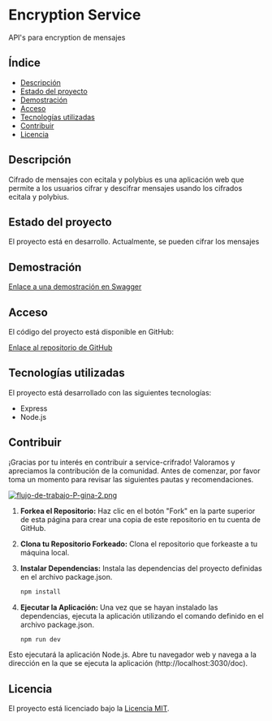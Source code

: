 # Encryption Service

API's para encryption de mensajes

## Índice

* [Descripción](#descripción)
* [Estado del proyecto](#estado-del-proyecto)
* [Demostración](#demostración)
* [Acceso](#acceso)
* [Tecnologías utilizadas](#tecnologías-utilizadas)
* [Contribuir](#contribuir)
* [Licencia](#licencia)

## Descripción

Cifrado de mensajes con ecitala y polybius es una aplicación web que permite a los usuarios cifrar y descifrar mensajes usando los cifrados ecitala y polybius.

## Estado del proyecto

El proyecto está en desarrollo. Actualmente, se pueden cifrar los mensajes

## Demostración

[Enlace a una demostración en Swagger](https://service-cifrado.onrender.com/doc/)

## Acceso

El código del proyecto está disponible en GitHub:

[Enlace al repositorio de GitHub](https://github.com/gnius-pe/service-crifrado)

## Tecnologías utilizadas

El proyecto está desarrollado con las siguientes tecnologías:

* Express
* Node.js

## Contribuir

¡Gracias por tu interés en contribuir a service-crifrado! Valoramos y apreciamos la contribución de la comunidad. Antes de comenzar, por favor toma un momento para revisar las siguientes pautas y recomendaciones.

[![flujo-de-trabajo-P-gina-2.png](https://i.postimg.cc/SK2BrVQk/flujo-de-trabajo-P-gina-2.png)](https://postimg.cc/FfvCFyJB)


1. **Forkea el Repositorio:** Haz clic en el botón "Fork" en la parte superior de esta página para crear una copia de este repositorio en tu cuenta de GitHub.

2. **Clona tu Repositorio Forkeado:** Clona el repositorio que forkeaste a tu máquina local.
3. **Instalar Dependencias:** Instala las dependencias del proyecto definidas en el archivo package.json.
     ```bash
     npm install
     ```
4. **Ejecutar la Aplicación:** Una vez que se hayan instalado las dependencias, ejecuta la aplicación utilizando el comando definido en el archivo package.json.
      ```bash
      npm run dev
      ```
Esto ejecutará la aplicación Node.js. Abre tu navegador web y navega a la dirección en la que se ejecuta la aplicación (http://localhost:3030/doc). 

## Licencia

El proyecto está licenciado bajo la [Licencia MIT](https://opensource.org/licenses/MIT).